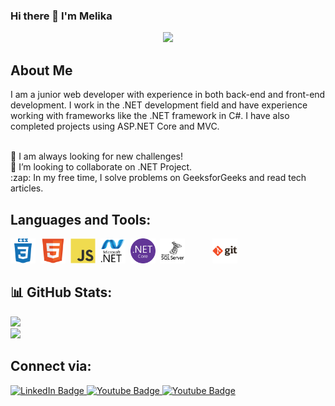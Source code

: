 ### Hi there 👋 I'm Melika
<div id="header" align="center">
  <img src="https://media.giphy.com/media/M9gbBd9nbDrOTu1Mqx/giphy.gif" width="100"/>
</div>
<h2> About Me</h2>

I am a junior web developer with experience in both back-end and front-end development. I work in the .NET development field and have experience working with frameworks like the .NET framework in C#. I have also completed projects using ASP.NET Core and MVC.

<br/>
👀 I am always looking for new challenges!
<br/>
💞️ I’m looking to collaborate on .NET Project.
<br>
 :zap: In my free time, I solve problems on GeeksforGeeks and read tech articles.

 
<h2>Languages and Tools:</h2>
  <img src="https://github.com/devicons/devicon/blob/master/icons/css3/css3-plain-wordmark.svg"  title="CSS3" alt="CSS" width="40" height="40"/>&nbsp;
    <img src="https://github.com/devicons/devicon/blob/master/icons/html5/html5-original.svg" title="HTML5" alt="HTML" width="40" height="40"/>&nbsp;
      <img src="https://github.com/devicons/devicon/blob/master/icons/javascript/javascript-original.svg" title="JavaScript" alt="JavaScript" width="40" height="40"/>&nbsp;
          <img src="https://github.com/devicons/devicon/blob/master/icons/dot-net/dot-net-original-wordmark.svg" title="JavaScript" alt="JavaScript" width="40" height="40"/>&nbsp;
          <img src="https://github.com/devicons/devicon/blob/master/icons/dotnetcore/dotnetcore-original.svg" title="JavaScript" alt="JavaScript" width="40" height="40"/>&nbsp;
          <img src="https://github.com/devicons/devicon/blob/master/icons/microsoftsqlserver/microsoftsqlserver-plain-wordmark.svg" title="JavaScript" alt="JavaScript" width="40" height="40"/>&nbsp;
&nbsp;&nbsp;&nbsp;&nbsp;&nbsp;&nbsp;&nbsp;&nbsp;
          <img src="https://github.com/devicons/devicon/blob/master/icons/git/git-original-wordmark.svg" title="JavaScript" alt="JavaScript" width="40" height="40"/>&nbsp;

<h2>📊 GitHub Stats:</h2> 

<picture>
  <source
    srcset="https://github-readme-stats.vercel.app/api?username=MelikaDaa&show_icons=true&theme=dark"
    media="(prefers-color-scheme: dark)"
  />
  <img src="https://github-readme-stats.vercel.app/api?username=MelikaDaa&show_icons=true" />
</picture>
<br>
<picture>
  <img src="https://github-readme-stats.vercel.app/api/top-langs/?username=MelikaDaa&layout=compact" />
</picture>


 <h2>Connect via:</h2>
<div id="badges">
  <a href="www.linkedin.com/in/melika-dadashi-7a169a231">
    <img src="https://img.shields.io/badge/LinkedIn-blue?style=for-the-badge&logo=linkedin&logoColor=white" alt="LinkedIn Badge"/>
  </a>
  <a href="your-youtube-URL">
    <img src="https://img.shields.io/badge/YouTube-red?style=for-the-badge&logo=youtube&logoColor=white" alt="Youtube Badge"/>
  </a>
      <a href="your-youtube-URL">
    <img src="https://img.shields.io/badge/Gmail-black?style=for-the-badge&logo=Gmail&logoColor=white" alt="Youtube Badge"/>
      </a>
</div>

